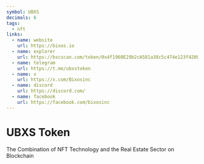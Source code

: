 ```yaml
---
symbol: UBXS
decimals: 6
tags:
  - nft
links:
  - name: website
    url: https://bixos.io
  - name: explorer
    url: https://bscscan.com/token/0x4f1960E29b2cA581a38c5c474e123f420F8092db
  - name: telegram
    url: https://t.me/ubxstoken
  - name: x
    url: https://x.com/Bixosinc
  - name: discord
    url: https://discord.com/
  - name: facebook
    url: https://facebook.com/bixosinc
---
```


# UBXS Token

The Combination of NFT Technology and the Real Estate Sector on Blockchain
